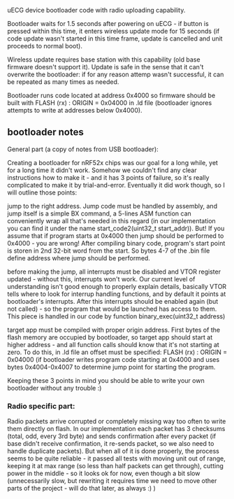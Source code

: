 uECG device bootloader code with radio uploading capability.

Bootloader waits for 1.5 seconds after powering on uECG - if button is pressed within this time, it enters wireless update mode for 15 seconds (if code update wasn't started in this time frame, update is cancelled and unit proceeds to normal boot).

Wireless update requires base station with this capability (old base firmware doesn't support it). Update is safe in the sense that it can't overwrite the bootloader: if for any reason attemp wasn't successful, it can be repeated as many times as needed.

Bootloader runs code located at address 0x4000 so firmware should be built with FLASH (rx) : ORIGIN = 0x04000 in .ld file (bootloader ignores attempts to write at addresses below 0x4000).

## bootloader notes

General part (a copy of notes from USB bootloader):

Creating a bootloader for nRF52x chips was our goal for a long while, yet for a long time it didn't work. Somehow we couldn't find any clear instructions how to make it - and it has 3 points of failure, so it's really complicated to make it by trial-and-error. Eventually it did work though, so I will outline those points:

jump to the right address. Jump code must be handled by assembly, and jump itself is a simple BX command, a 5-lines ASM function can conveniently wrap all that's needed in this regard (in our implementation you can find it under the name start_code2(uint32_t start_addr)). But! If you assume that if program starts at 0x4000 then jump should be performed to 0x4000 - you are wrong! After compiling binary code, program's start point is storen in 2nd 32-bit word from the start. So bytes 4-7 of the .bin file define address where jump should be performed.

before making the jump, all interrupts must be disabled and VTOR register updated - without this, interrupts won't work. Our current level of understanding isn't good enough to properly explain details, basically VTOR tells where to look for interrup handling functions, and by default it points at bootloader's interrupts. After this interrupts should be enabled again (but not called) - so the program that would be launched has access to them. This piece is handled in our code by function binary_exec(uint32_t address)

target app must be compiled with proper origin address. First bytes of the flash memory are occupied by bootloader, so target app should start at higher address - and all function calls should know that it's not starting at zero. To do this, in .ld file an offset must be specified: FLASH (rx) : ORIGIN = 0x04000 (if bootloader writes program code starting at 0x4000 and uses bytes 0x4004-0x4007 to determine jump point for starting the program.

Keeping these 3 points in mind you should be able to write your own bootloader without any trouble :)

### Radio specific part:

Radio packets arrive corrupted or completely missing way too often to write them directly on flash. In our implementation each packet has 3 checksums (total, odd, every 3rd byte) and sends confirmation after every packet (if base didn't receive confirmation, it re-sends packet, so we also need to handle duplicate packets). But when all of it is done properly, the process seems to be quite reliable - it passed all tests with moving unit out of range, keeping it at max range (so less than half packets can get through), cutting power in the middle - so it looks ok for now, even though a bit slow (unnecessarily slow, but rewriting it requires time we need to move other parts of the project - will do that later, as always :) )
